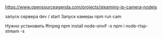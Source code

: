 https://www.opensourceagenda.com/projects/steaming-ip-camera-nodejs

запуск сервера dev / start
Запуск камеры npm run cam

Нужно установить ffmpeg
npm install node-onvif -s
npm i node-rtsp-stream -s
